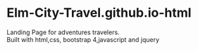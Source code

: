 # Elm-City-Travel.github.io-html
Landing Page for adventures travelers.<br> 
Built with html,css, bootstrap 4,javascript and jquery
